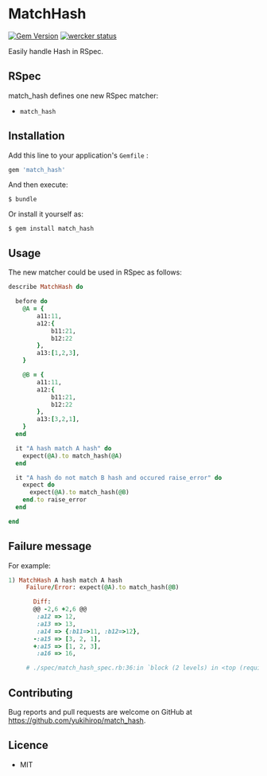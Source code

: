 # MatchHash

[![Gem Version](https://badge.fury.io/rb/match_hash.svg)](https://badge.fury.io/rb/match_hash)
[![wercker status](https://app.wercker.com/status/b7b6922e7a90870633ac09993e8aa51b/s/master "wercker status")](https://app.wercker.com/project/byKey/b7b6922e7a90870633ac09993e8aa51b)

Easily handle Hash in RSpec.

## RSpec

match_hash defines one new RSpec matcher:

* `match_hash`

## Installation

Add this line to your application's `Gemfile` :

```ruby
gem 'match_hash'
```

And then execute:

    $ bundle

Or install it yourself as:

    $ gem install match_hash

## Usage

The new matcher could be used in RSpec as follows:

```ruby
describe MatchHash do

  before do
    @A = {
        a11:11,
        a12:{
            b11:21,
            b12:22
        },
        a13:[1,2,3],
    }

    @B = {
        a11:11,
        a12:{
            b11:21,
            b12:22
        },
        a13:[3,2,1],
    }
  end

  it "A hash match A hash" do
    expect(@A).to match_hash(@A)
  end

  it "A hash do not match B hash and occured raise_error" do
    expect do
      expect(@A).to match_hash(@B)
    end.to raise_error
  end

end
```

## Failure message

For example:

```ruby
1) MatchHash A hash match A hash
     Failure/Error: expect(@A).to match_hash(@B)

       Diff:
       @@ -2,6 +2,6 @@
        :a12 => 12,
        :a13 => 13,
        :a14 => {:b11=>11, :b12=>12},
       -:a15 => [3, 2, 1],
       +:a15 => [1, 2, 3],
        :a16 => 16,

     # ./spec/match_hash_spec.rb:36:in `block (2 levels) in <top (required)>'
```

## Contributing

Bug reports and pull requests are welcome on GitHub at https://github.com/yukihirop/match_hash.

## Licence

* MIT


